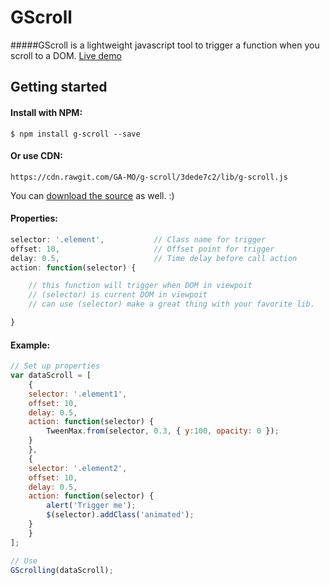 # GScroll
#####GScroll is a lightweight javascript tool to trigger a function when you scroll to a DOM.
[Live demo](https://ga-mo.github.io/g-scroll/demo/)

## Getting started

#### Install with NPM:
```
$ npm install g-scroll --save
```

#### Or use CDN:
```
https://cdn.rawgit.com/GA-MO/g-scroll/3dede7c2/lib/g-scroll.js
```

You can [download the source](https://github.com/GA-MO/g-scroll/tree/master/lib) as well. :)


#### Properties:
```js
selector: '.element',           // Class name for trigger
offset: 10,                     // Offset point for trigger
delay: 0.5,                     // Time delay before call action
action: function(selector) {

    // this function will trigger when DOM in viewpoit
    // (selector) is current DOM in viewpoit
    // can use (selector) make a great thing with your favorite lib.

}
```

#### Example:
```js
// Set up properties
var dataScroll = [
    {
    selector: '.element1',
    offset: 10,
    delay: 0.5,
    action: function(selector) {
        TweenMax.from(selector, 0.3, { y:100, opacity: 0 });
    }
    },
    {
    selector: '.element2',
    offset: 10,
    delay: 0.5,
    action: function(selector) {
        alert('Trigger me');
        $(selector).addClass('animated');
    }
    }
];

// Use
GScrolling(dataScroll);
```
